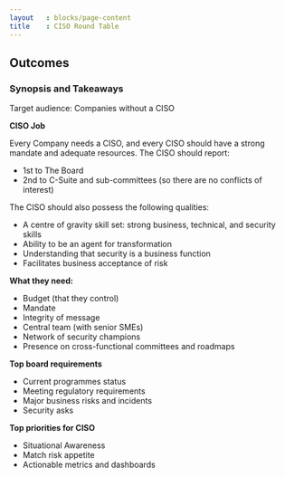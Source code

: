 ```yaml
---
layout   : blocks/page-content
title    : CISO Round Table
---
```

## Outcomes

### Synopsis and Takeaways

Target audience:  Companies without a CISO

**CISO Job**

Every Company needs a CISO, and every CISO should have a strong mandate and adequate resources. The CISO should report:
  - 1st to The Board
  - 2nd to C-Suite and sub-committees (so there are no conflicts of interest)

The CISO should also possess the following qualities:

  - A centre of gravity skill set: strong business, technical, and security skills
  - Ability to be an agent for transformation
  - Understanding that security is a business function
  - Facilitates business acceptance of risk

**What they need:**

  - Budget (that they control)
  - Mandate
  - Integrity of message
  - Central team (with senior SMEs)
  - Network of security champions
  - Presence on cross-functional committees and roadmaps

**Top board requirements**

 - Current programmes status
 - Meeting regulatory requirements
 - Major business risks and incidents
 - Security asks

**Top priorities for CISO**

 - Situational Awareness
 - Match risk appetite
 - Actionable metrics and dashboards
